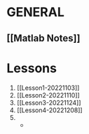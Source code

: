 # GENERAL

## [[Matlab Notes]]


# Lessons
1. [[Lesson1-20221103]]
2. [[Lesson2-20221110]]
3. [[Lesson3-20221124]]
4. [[Lesson4-20221208]]
5. -
